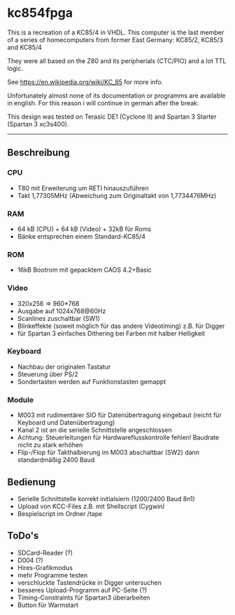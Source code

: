 # kc854fpga

This is a recreation of a KC85/4 in VHDL. This computer is the last member of a series of homecomputers
from former East Germany: KC85/2, KC85/3 and KC85/4

They were all based on the Z80 and its peripherials (CTC/PIO) and a lot TTL logic. 

See https://en.wikipedia.org/wiki/KC_85 for more info.

Unfortunately almost none of its documentation or programms are available in english. For this reason i 
will continue in german after the break.

This design was tested on Terasic DE1 (Cyclone II) and Spartan 3 Starter (Spartan 3 xc3s400).

---

## Beschreibung
### CPU
- T80 mit Erweiterung um RETI hinauszuführen
- Takt 1,77305MHz (Abweichung zum Originaltakt von 1,7734476MHz)

### RAM
- 64 kB (CPU) + 64 kB (Video) + 32kB für Roms
- Bänke entsprechen einem Standard-KC85/4

### ROM
- 16kB Bootrom mit gepacktem CAOS 4.2+Basic 

### Video
- 320x256 => 960*768
- Ausgabe auf 1024x768@60Hz
- Scanlines zuschaltbar (SW1)
- Blinkeffekte (soweit möglich für das andere Videotiming) z.B. für Digger
- für Spartan 3 einfaches Dithering bei Farben mit halber Helligkeit

### Keyboard
- Nachbau der originalen Tastatur
- Steuerung über PS/2
- Sondertasten werden auf Funktionstasten gemappt

### Module
- M003 mit rudimentärer SIO für Datenübertragung eingebaut (reicht für Keyboard und Datenübertragung)
- Kanal 2 ist an die serielle Schnittstelle angeschlossen
- Achtung: Steuerleitungen für Hardwareflusskontrolle fehlen! Baudrate nicht zu stark erhöhen
- Flip-/Flop für Takthalbierung im M003 abschaltbar (SW2) dann standardmäßig 2400 Baud

## Bedienung
- Serielle Schnittstelle korrekt initialsiern (1200/2400 Baud 8n1)
- Upload von KCC-Files z.B. mit Shellscript (Cygwin)
- Bespielscript im Ordner /tape

## ToDo's
- SDCard-Reader (?)
- D004 (?)
- Hires-Grafikmodus
- mehr Programme testen
- verschluckte Tastendrücke in Digger untersuchen
- besseres Upload-Programm auf PC-Seite (?)
- Timing-Constraints für Spartan3 überarbeiten
- Button für Warmstart

